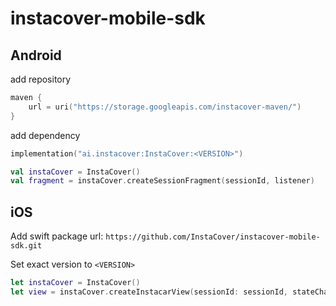 # instacover-mobile-sdk

## Android

add repository

```kotlin
maven {
    url = uri("https://storage.googleapis.com/instacover-maven/")
}
```

add dependency

```kotlin
implementation("ai.instacover:InstaCover:<VERSION>")
```

```kotlin
val instaCover = InstaCover()
val fragment = instaCover.createSessionFragment(sessionId, listener)
```

## iOS

Add swift package url: `https://github.com/InstaCover/instacover-mobile-sdk.git`

Set exact version to `<VERSION>`

```swift
let instaCover = InstaCover()
let view = instaCover.createInstacarView(sessionId: sessionId, stateChangeListener: ...)

```
